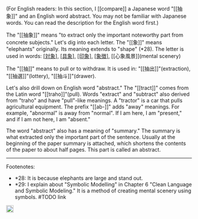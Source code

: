 
(For English readers: In this section, I [[compare]] a Japanese word "[[抽象]]" and an English word abstract. You may not be familiar with Japanese words. You can read the description for the English word first.)

The "[[抽象]]" means "to extract only the important noteworthy part from concrete subjects." Let's dig into each letter. The "[[象]]" means "elephants" originally. Its meaning extends to "shape" (*28). The letter is used in words: [[対象]](target), [[具象]](concrete), [[印象]](impression), [[象徴]](symbol), [[心象風景]](mental scenery)

The "[[抽]]" means to pull or to withdraw. It is used in: "[[抽出]]"(extraction), "[[抽選]]"(lottery), "[[抽斗]]"(drawer).

Let's also drill down on English word "abstract." The "[[tract]]" comes from the Latin word "[[traho]]"(pull). Words "extract" and "subtract" also derived from "traho" and have "pull"-like meanings. A "tractor" is a car that pulls agricultural equipment. The prefix "[[ab-]]" adds "away" meanings. For example, "abnormal" is away from "normal". If I am here, I am "present," and if I am not here, I am "absent."

The word "abstract" also has a meaning of "summary." The summary is what extracted only the important part of the sentence. Usually at the beginning of the paper summary is attached, which shortens the contents of the paper to about half pages. This part is called an abstract.

---

Footenotes:

- *28: It is because elephants are large and stand out.
- *29: I explain about "Symbolic Modelling" in Chapter 6 "Clean Language and Symbolic Modeling." It is a method of creating mental scenery using symbols. #TODO link

<img src='https://scrapbox.io/api/pages/nishio/en/icon' alt='en.icon' height="19.5"/>